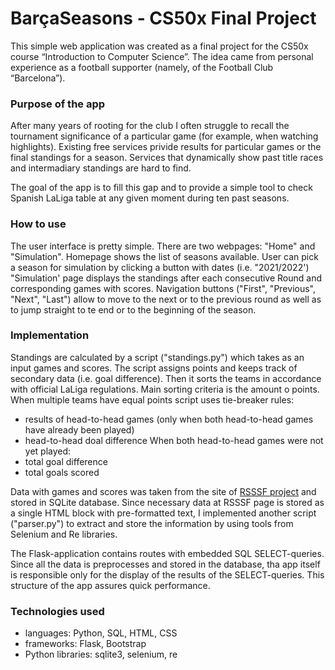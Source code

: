 # BarçaSeasons - CS50x Final Project

This simple web application was created as a final project for the CS50x course “Introduction to Computer Science”.
The idea came from personal experience as a football supporter (namely, of the Football Club “Barcelona”).

### Purpose of the app

After many years of rooting for the club I often struggle to recall the tournament significance of a particular game (for example, when watching highlights).
Existing free services privide results for particular games or the final standings for a season. Services that dynamically show past title races and intermadiary standings
are hard to find.

The goal of the app is to fill this gap and to provide a simple tool to check Spanish LaLiga table at any given moment during ten past seasons.

### How to use

The user interface is pretty simple. There are two webpages: "Home" and "Simulation". Homepage shows the list of seasons available.
User can pick a season for simulation by clicking a button with dates (i.e. "2021/2022')
"Simulation' page displays the standings after each consecutive Round and corresponding games with scores. 
Navigation buttons ("First", "Previous", "Next", "Last") allow to move to the next or to the previous round as well as to jump
straight to te end or to the beginning of the season.

### Implementation

Standings are calculated by a script ("standings.py") which takes as an input games and scores. The script assigns points and keeps track of secondary data (i.e. goal difference).
Then it sorts the teams in accordance with official LaLiga regulations. Main sorting criteria is the amount o points. When multiple teams have equal points script uses tie-breaker rules:
- results of head-to-head games (only when both head-to-head games have already been played)
- head-to-head doal difference
When both head-to-head games were not yet played:
- total goal difference
- total goals scored

Data with games and scores was taken from the site of [RSSSF project](http://www.rsssf.com/) and stored in SQLite database.
Since necessary data at RSSSF page is stored as a single HTML block with pre-formatted text, I implemented another script ("parser.py")
to extract and store the information by using tools from Selenium and Re libraries.

The Flask-application contains routes with embedded SQL SELECT-queries. Since all the data is preprocesses and stored in the database, tha app itself is responsible
only for the display of the results of the SELECT-queries. This structure of the app assures quick performance.

### Technologies used

- languages: Python, SQL, HTML, CSS
- frameworks: Flask, Bootstrap
- Python libraries: sqlite3, selenium, re
